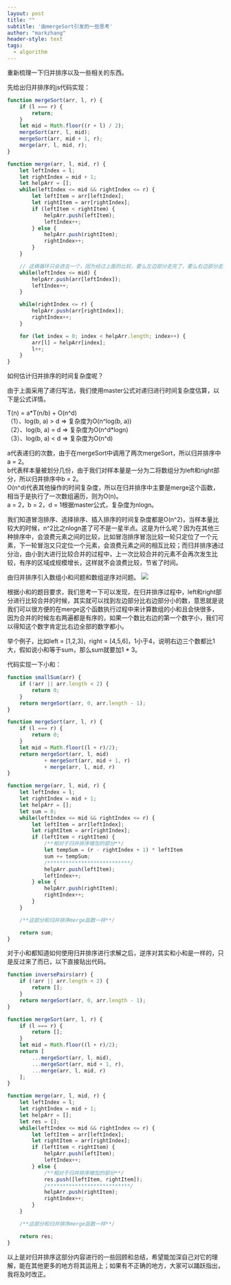 ```yaml
---
layout: post
title: ""
subtitle: '由mergeSort引发的一些思考'
author: "markzhang"
header-style: text
tags:
  - algorithm
---
```


重新梳理一下归并排序以及一些相关的东西。

先给出归并排序的js代码实现：
```javascript
function mergeSort(arr, l, r) {
    if (l === r) {
        return;
    }
    let mid = Math.floor((r + l) / 2);
    mergeSort(arr, l, mid);
    mergeSort(arr, mid + 1, r);
    merge(arr, l, mid, r);
}

function merge(arr, l, mid, r) {
    let leftIndex = l;
    let rightIndex = mid + 1;
    let helpArr = [];
    while(leftIndex <= mid && rightIndex <= r) {
        let leftItem = arr[leftIndex];
        let rightItem = arr[rightIndex];
        if (leftItem < rightItem) {
            helpArr.push(leftItem);
            leftIndex++;
        } else {
            helpArr.push(rightItem);
            rightIndex++;
        }
    }

    // 这俩循环只会进去一个，因为经过上面的比较，要么左边部分走完了，要么右边部分走完了
    while(leftIndex <= mid) {
        helpArr.push(arr[leftIndex]);
        leftIndex++;
    }

    while(rightIndex <= r) {
        helpArr.push(arr[rightIndex]);
        rightIndex++;
    }

    for (let index = 0; index < helpArr.length; index++) {
        arr[l] = helpArr[index];
        l++;
    }
}
```
如何估计归并排序的时间复杂度呢？

由于上面采用了递归写法，我们使用master公式对递归进行时间复杂度估算，以下是公式详情。

<p>T(n) = a*T(n/b) + O(n^d)<br/>
（1）、log(b, a) > d => 复杂度为O(n^log(b, a))<br/>
（2）、log(b, a) = d => 复杂度为O(n^d*logn)<br/>
（3）、log(b, a) < d => 复杂度为O(n^d)</p>

a代表递归的次数，由于在mergeSort中调用了两次mergeSort，所以归并排序中a = 2。<br/>
b代表样本量被划分几份，由于我们对样本量是一分为二将数组分为left和right部分，所以归并排序中b = 2。<br/>
O(n^d)代表其他操作的时间复杂度，所以在归并排序中主要是merge这个函数，相当于是执行了一次数组遍历，则为O(n)。<br/>
a = 2，b = 2，d = 1根据master公式，复杂度为nlogn。

我们知道冒泡排序、选择排序、插入排序的时间复杂度都是O(n^2)，当样本量比较大的时候，n^2比之nlogn差了可不是一星半点。这是为什么呢？因为在其他三种排序中，会浪费元素之间的比较，比如冒泡排序冒泡比较一轮只定位了一个元素，下一轮冒泡又只定位一个元素，会浪费元素之间的相互比较；而归并排序通过分治，由小到大进行比较合并的过程中，上一次比较合并的元素不会再次发生比较，有序的区域成规模增长，这样就不会浪费比较，节省了时间。

由归并排序引入数组小和问题和数组逆序对问题。
![](/openBlog/img/arr-small-sum.png)

根据小和的题目要求，我们思考一下可以发现，在归并排序过程中，left和right部分进行比较合并的时候，其实就可以找到左边部分比右边部分小的数，意思就是说我们可以很方便的在merge这个函数执行过程中来计算数组的小和且会快很多，因为合并的时候左右两遍都是有序的，如果一个数比右边的第一个数字小，我们可以得知这个数字肯定比右边全部的数字都小。

举个例子，比如left = [1,2,3]，right = [4,5,6]，1小于4，说明右边三个数都比1大，假如说小和等于sum，那么sum就要加1 * 3。

代码实现一下小和：
```javascript
function smallSum(arr) {
    if (!arr || arr.length < 2) {
        return 0;
    }
    return mergeSort(arr, 0, arr.length - 1);
}

function mergeSort(arr, l, r) {
    if (l === r) {
        return 0;
    }
    let mid = Math.floor((l + r)/2);
    return mergeSort(arr, l, mid)
            + mergeSort(arr, mid + 1, r)
            + merge(arr, l, mid, r)
}

function merge(arr, l, mid, r) {
    let leftIndex = l;
    let rightIndex = mid + 1;
    let helpArr = [];
    let sum = 0;
    while(leftIndex <= mid && rightIndex <= r) {
        let leftItem = arr[leftIndex];
        let rightItem = arr[rightIndex];
        if (leftItem < rightItem) {
            /**相对于归并排序增加的部分**/
            let tempSum = (r - rightIndex + 1) * leftItem
            sum += tempSum;
            /***************************/
            helpArr.push(leftItem);
            leftIndex++;
        } else {
            helpArr.push(rightItem);
            rightIndex++;
        }
    }

    /**这部分和归并排序merge函数一样**/

    return sum;
}
```

对于小和都知道如何使用归并排序进行求解之后，逆序对其实和小和是一样的，只是反过来了而已，以下直接贴出代码。
```javascript
function inversePairs(arr) {
    if (!arr || arr.length < 2) {
        return [];
    }
    return mergeSort(arr, 0, arr.length - 1);
}

function mergeSort(arr, l, r) {
    if (l === r) {
        return [];
    }
    let mid = Math.floor((l + r)/2);
    return [
        ...mergeSort(arr, l, mid),
        ...mergeSort(arr, mid + 1, r),
        ...merge(arr, l, mid, r)
    ];
}

function merge(arr, l, mid, r) {
    let leftIndex = l;
    let rightIndex = mid + 1;
    let helpArr = [];
    let res = [];
    while(leftIndex <= mid && rightIndex <= r) {
        let leftItem = arr[leftIndex];
        let rightItem = arr[rightIndex];
        if (leftItem < rightItem) {
            helpArr.push(leftItem);
            leftIndex++;
        } else {
            /**相对于归并排序增加的部分**/
            res.push([leftItem, rightItem]);
            /***************************/
            helpArr.push(rightItem);
            rightIndex++;
        }
    }

    /**这部分和归并排序merge函数一样**/

    return res;
}
```

以上是对归并排序这部分内容进行的一些回顾和总结，希望能加深自己对它的理解，能在其他更多的地方将其运用上；如果有不正确的地方，大家可以踊跃指出，我将及时改正。